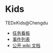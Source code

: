 # Kids
TEDxKids@Chengdu

- [任务看板](https://github.com/TEDxChengdu/Kids/projects/1)
- [事件列表](https://github.com/TEDxChengdu/Kids/issues)
- [公开 wiki 文档](https://github.com/TEDxChengdu/Kids/wiki)
